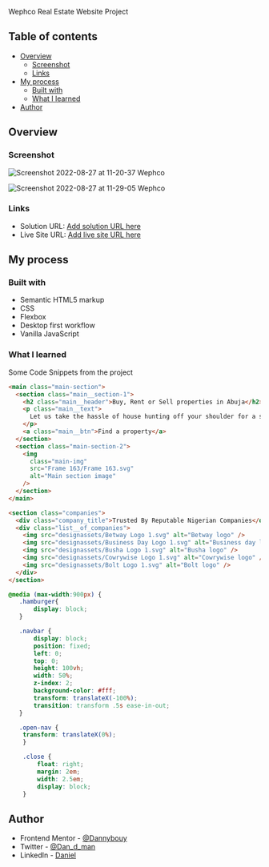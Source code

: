 Wephco Real Estate Website Project

## Table of contents

- [Overview](#overview)
  - [Screenshot](#screenshot)
  - [Links](#links)
- [My process](#my-process)
  - [Built with](#built-with)
  - [What I learned](#what-i-learned)
- [Author](#author)

## Overview

### Screenshot

![Screenshot 2022-08-27 at 11-20-37 Wephco](https://user-images.githubusercontent.com/65716830/187026180-d01cb8aa-9587-4882-a35b-28cf655d9a22.png)

![Screenshot 2022-08-27 at 11-29-05 Wephco](https://user-images.githubusercontent.com/65716830/187026268-40cfa63b-17f8-49ea-a705-76393b51ec76.png)

### Links

- Solution URL: [Add solution URL here](https://your-solution-url.com)
- Live Site URL: [Add live site URL here](https://your-live-site-url.com)

## My process

### Built with

- Semantic HTML5 markup
- CSS
- Flexbox
- Desktop first workflow
- Vanilla JavaScript

### What I learned

Some Code Snippets from the project

```html
<main class="main-section">
  <section class="main__section-1">
    <h2 class="main__header">Buy, Rent or Sell properties in Abuja</h2>
    <p class="main__text">
      Let us take the hassle of house hunting off your shoulder for a small fee
    </p>
    <a class="main__btn">Find a property</a>
  </section>
  <section class="main-section-2">
    <img
      class="main-img"
      src="Frame 163/Frame 163.svg"
      alt="Main section image"
    />
  </section>
</main>

<section class="companies">
  <div class="company_title">Trusted By Reputable Nigerian Companies</div>
  <div class="list__of_companies">
    <img src="designassets/Betway Logo 1.svg" alt="Betway logo" />
    <img src="designassets/Business Day Logo 1.svg" alt="Business day logo" />
    <img src="designassets/Busha Logo 1.svg" alt="Busha logo" />
    <img src="designassets/Cowrywise Logo 1.svg" alt="Cowrywise logo" />
    <img src="designassets/Bolt Logo 1.svg" alt="Bolt logo" />
  </div>
</section>
```

```css
@media (max-width:900px) {
   .hamburger{
       display: block;
   }

   .navbar {
       display: block;
       position: fixed;
       left: 0;
       top: 0;
       height: 100vh;
       width: 50%;
       z-index: 2;
       background-color: #fff;
       transform: translateX(-100%);
       transition: transform .5s ease-in-out;
   }

   .open-nav {
    transform: translateX(0%);
    }

    .close {
        float: right;
        margin: 2em;
        width: 2.5em;
        display: block;
    }
```

## Author

- Frontend Mentor - [@Dannybouy](https://www.frontendmentor.io/profile/Dannybouy)
- Twitter - [@Dan_d_man](https://twitter.com/IamDannybouy20)
- LinkedIn - [Daniel](https://www.linkedin.com/in/daniel-okpara/)
